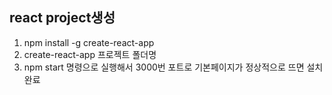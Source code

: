 ## react project생성
1. npm install -g create-react-app
2. create-react-app 프로젝트 폴더명
3. npm start 명령으로 실행해서 3000번 포트로 기본페이지가 정상적으로 뜨면 설치 완료
